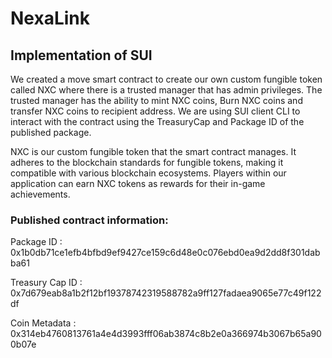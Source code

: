 # NexaLink

## Implementation of SUI
We created a move smart contract to create our own custom fungible token called NXC where there is a trusted manager that has admin privileges. The trusted manager has the ability to mint NXC coins, Burn NXC coins and transfer NXC coins to recipient address. We are using SUI client CLI to interact with the contract using the TreasuryCap  and Package ID of the published package.

NXC is our custom fungible token that the smart contract manages. It adheres to the blockchain standards for fungible tokens, making it compatible with various blockchain ecosystems. Players within our application can earn NXC tokens as rewards for their in-game achievements.

### Published contract information: 

Package ID : 0x1b0db71ce1efb4bfbd9ef9427ce159c6d48e0c076ebd0ea9d2dd8f301dabba61

Treasury Cap ID : 0x7d679eab8a1b2f12bf19378742319588782a9ff127fadaea9065e77c49f122df

Coin Metadata : 0x314eb4760813761a4e4d3993fff06ab3874c8b2e0a366974b3067b65a900b07e

